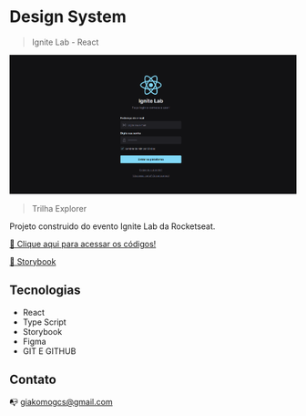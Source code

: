 # Design System
>Ignite Lab - React

![preview](.github\workflows\Preview.png)

>Trilha Explorer

Projeto construido do evento Ignite Lab da Rocketseat.

 [🔗 Clique aqui para acessar os códigos!](https://github.com/Giakomogcs/ignite-lab-design-system)

 [🔗 Storybook](https://giakomogcs.github.io/ignite-lab-design-system/?path=/story/components-buttom--default)

## Tecnologias

- React
- Type Script
- Storybook
- Figma
- GIT E GITHUB

## Contato 

📭 giakomogcs@gmail.com